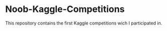 # Noob-Kaggle-Competitions

This repository contains the first Kaggle competitions wich I participated in.
